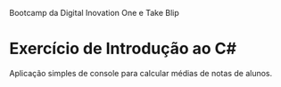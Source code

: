 Bootcamp da Digital Inovation One e Take Blip

# Exercício de Introdução ao C#

Aplicação simples de console para calcular médias de notas de alunos.